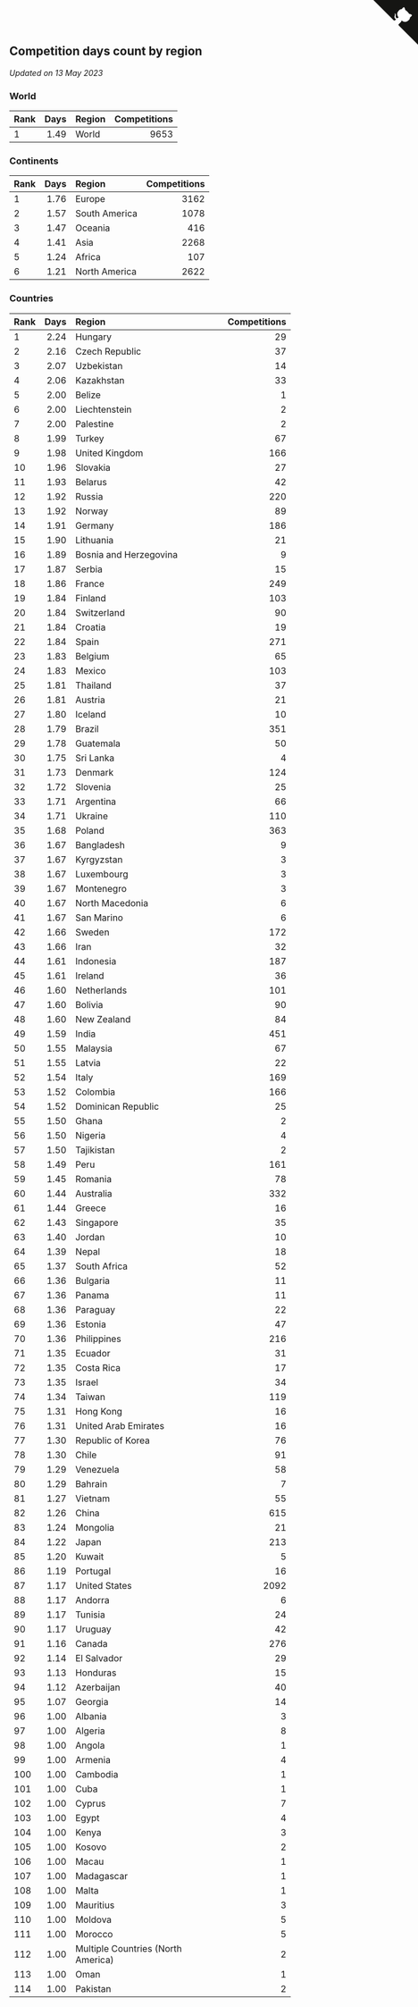## Competition days count by region

*Updated on 13 May 2023*


### World

| Rank | Days | Region | Competitions |
| :--- | ---: | :--- | ---: |
| 1 | 1.49 | World | 9653 |

### Continents

| Rank | Days | Region | Competitions |
| :--- | ---: | :--- | ---: |
| 1 | 1.76 | Europe | 3162 |
| 2 | 1.57 | South America | 1078 |
| 3 | 1.47 | Oceania | 416 |
| 4 | 1.41 | Asia | 2268 |
| 5 | 1.24 | Africa | 107 |
| 6 | 1.21 | North America | 2622 |

### Countries

| Rank | Days | Region | Competitions |
| :--- | ---: | :--- | ---: |
| 1 | 2.24 | Hungary | 29 |
| 2 | 2.16 | Czech Republic | 37 |
| 3 | 2.07 | Uzbekistan | 14 |
| 4 | 2.06 | Kazakhstan | 33 |
| 5 | 2.00 | Belize | 1 |
| 6 | 2.00 | Liechtenstein | 2 |
| 7 | 2.00 | Palestine | 2 |
| 8 | 1.99 | Turkey | 67 |
| 9 | 1.98 | United Kingdom | 166 |
| 10 | 1.96 | Slovakia | 27 |
| 11 | 1.93 | Belarus | 42 |
| 12 | 1.92 | Russia | 220 |
| 13 | 1.92 | Norway | 89 |
| 14 | 1.91 | Germany | 186 |
| 15 | 1.90 | Lithuania | 21 |
| 16 | 1.89 | Bosnia and Herzegovina | 9 |
| 17 | 1.87 | Serbia | 15 |
| 18 | 1.86 | France | 249 |
| 19 | 1.84 | Finland | 103 |
| 20 | 1.84 | Switzerland | 90 |
| 21 | 1.84 | Croatia | 19 |
| 22 | 1.84 | Spain | 271 |
| 23 | 1.83 | Belgium | 65 |
| 24 | 1.83 | Mexico | 103 |
| 25 | 1.81 | Thailand | 37 |
| 26 | 1.81 | Austria | 21 |
| 27 | 1.80 | Iceland | 10 |
| 28 | 1.79 | Brazil | 351 |
| 29 | 1.78 | Guatemala | 50 |
| 30 | 1.75 | Sri Lanka | 4 |
| 31 | 1.73 | Denmark | 124 |
| 32 | 1.72 | Slovenia | 25 |
| 33 | 1.71 | Argentina | 66 |
| 34 | 1.71 | Ukraine | 110 |
| 35 | 1.68 | Poland | 363 |
| 36 | 1.67 | Bangladesh | 9 |
| 37 | 1.67 | Kyrgyzstan | 3 |
| 38 | 1.67 | Luxembourg | 3 |
| 39 | 1.67 | Montenegro | 3 |
| 40 | 1.67 | North Macedonia | 6 |
| 41 | 1.67 | San Marino | 6 |
| 42 | 1.66 | Sweden | 172 |
| 43 | 1.66 | Iran | 32 |
| 44 | 1.61 | Indonesia | 187 |
| 45 | 1.61 | Ireland | 36 |
| 46 | 1.60 | Netherlands | 101 |
| 47 | 1.60 | Bolivia | 90 |
| 48 | 1.60 | New Zealand | 84 |
| 49 | 1.59 | India | 451 |
| 50 | 1.55 | Malaysia | 67 |
| 51 | 1.55 | Latvia | 22 |
| 52 | 1.54 | Italy | 169 |
| 53 | 1.52 | Colombia | 166 |
| 54 | 1.52 | Dominican Republic | 25 |
| 55 | 1.50 | Ghana | 2 |
| 56 | 1.50 | Nigeria | 4 |
| 57 | 1.50 | Tajikistan | 2 |
| 58 | 1.49 | Peru | 161 |
| 59 | 1.45 | Romania | 78 |
| 60 | 1.44 | Australia | 332 |
| 61 | 1.44 | Greece | 16 |
| 62 | 1.43 | Singapore | 35 |
| 63 | 1.40 | Jordan | 10 |
| 64 | 1.39 | Nepal | 18 |
| 65 | 1.37 | South Africa | 52 |
| 66 | 1.36 | Bulgaria | 11 |
| 67 | 1.36 | Panama | 11 |
| 68 | 1.36 | Paraguay | 22 |
| 69 | 1.36 | Estonia | 47 |
| 70 | 1.36 | Philippines | 216 |
| 71 | 1.35 | Ecuador | 31 |
| 72 | 1.35 | Costa Rica | 17 |
| 73 | 1.35 | Israel | 34 |
| 74 | 1.34 | Taiwan | 119 |
| 75 | 1.31 | Hong Kong | 16 |
| 76 | 1.31 | United Arab Emirates | 16 |
| 77 | 1.30 | Republic of Korea | 76 |
| 78 | 1.30 | Chile | 91 |
| 79 | 1.29 | Venezuela | 58 |
| 80 | 1.29 | Bahrain | 7 |
| 81 | 1.27 | Vietnam | 55 |
| 82 | 1.26 | China | 615 |
| 83 | 1.24 | Mongolia | 21 |
| 84 | 1.22 | Japan | 213 |
| 85 | 1.20 | Kuwait | 5 |
| 86 | 1.19 | Portugal | 16 |
| 87 | 1.17 | United States | 2092 |
| 88 | 1.17 | Andorra | 6 |
| 89 | 1.17 | Tunisia | 24 |
| 90 | 1.17 | Uruguay | 42 |
| 91 | 1.16 | Canada | 276 |
| 92 | 1.14 | El Salvador | 29 |
| 93 | 1.13 | Honduras | 15 |
| 94 | 1.12 | Azerbaijan | 40 |
| 95 | 1.07 | Georgia | 14 |
| 96 | 1.00 | Albania | 3 |
| 97 | 1.00 | Algeria | 8 |
| 98 | 1.00 | Angola | 1 |
| 99 | 1.00 | Armenia | 4 |
| 100 | 1.00 | Cambodia | 1 |
| 101 | 1.00 | Cuba | 1 |
| 102 | 1.00 | Cyprus | 7 |
| 103 | 1.00 | Egypt | 4 |
| 104 | 1.00 | Kenya | 3 |
| 105 | 1.00 | Kosovo | 2 |
| 106 | 1.00 | Macau | 1 |
| 107 | 1.00 | Madagascar | 1 |
| 108 | 1.00 | Malta | 1 |
| 109 | 1.00 | Mauritius | 3 |
| 110 | 1.00 | Moldova | 5 |
| 111 | 1.00 | Morocco | 5 |
| 112 | 1.00 | Multiple Countries (North America) | 2 |
| 113 | 1.00 | Oman | 1 |
| 114 | 1.00 | Pakistan | 2 |


<a href="https://github.com/JustinTimeCuber/wca_statistics" class="github-corner" aria-label="View source on Github"><svg width="80" height="80" viewBox="0 0 250 250" style="fill:#151513; color:#fff; position: absolute; top: 0; border: 0; right: 0;" aria-hidden="true"><path d="M0,0 L115,115 L130,115 L142,142 L250,250 L250,0 Z"></path><path d="M128.3,109.0 C113.8,99.7 119.0,89.6 119.0,89.6 C122.0,82.7 120.5,78.6 120.5,78.6 C119.2,72.0 123.4,76.3 123.4,76.3 C127.3,80.9 125.5,87.3 125.5,87.3 C122.9,97.6 130.6,101.9 134.4,103.2" fill="currentColor" style="transform-origin: 130px 106px;" class="octo-arm"></path><path d="M115.0,115.0 C114.9,115.1 118.7,116.5 119.8,115.4 L133.7,101.6 C136.9,99.2 139.9,98.4 142.2,98.6 C133.8,88.0 127.5,74.4 143.8,58.0 C148.5,53.4 154.0,51.2 159.7,51.0 C160.3,49.4 163.2,43.6 171.4,40.1 C171.4,40.1 176.1,42.5 178.8,56.2 C183.1,58.6 187.2,61.8 190.9,65.4 C194.5,69.0 197.7,73.2 200.1,77.6 C213.8,80.2 216.3,84.9 216.3,84.9 C212.7,93.1 206.9,96.0 205.4,96.6 C205.1,102.4 203.0,107.8 198.3,112.5 C181.9,128.9 168.3,122.5 157.7,114.1 C157.9,116.9 156.7,120.9 152.7,124.9 L141.0,136.5 C139.8,137.7 141.6,141.9 141.8,141.8 Z" fill="currentColor" class="octo-body"></path></svg></a><style>.github-corner:hover .octo-arm{animation:octocat-wave 560ms ease-in-out}@keyframes octocat-wave{0%,100%{transform:rotate(0)}20%,60%{transform:rotate(-25deg)}40%,80%{transform:rotate(10deg)}}@media (max-width:500px){.github-corner:hover .octo-arm{animation:none}.github-corner .octo-arm{animation:octocat-wave 560ms ease-in-out}}</style>
